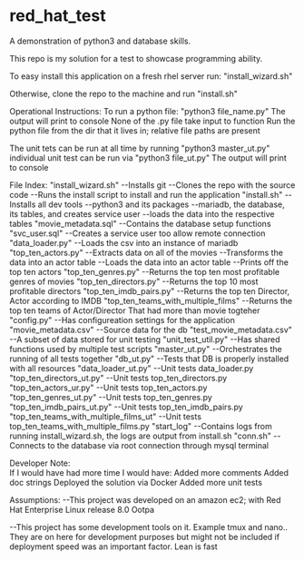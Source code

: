 # red_hat_test
A demonstration of python3 and database skills. 

This repo is my solution for a test to showcase programming ability.

To easy install this application on a fresh rhel server run: "install_wizard.sh"

Otherwise, clone the repo to the machine and run "install.sh"

Operational Instructions:
  To run a python file: "python3 file_name.py"
    The output will print to console
    None of the .py file take input to function
    Run the python file from the dir that it lives in; relative file paths are present 
    

The unit tets can be run at all time by running "python3 master_ut.py"
    individual unit test can be run via "python3 file_ut.py"
    The output will print to console

File Index:
  "install_wizard.sh" --Installs git
                      --Clones the repo with the source code
                      --Runs the install script to install and run the application
  "install.sh" --Installs all dev tools
               --python3 and its packages
               --mariadb, the database, its tables, and creates service user
               --loads the data into the respective tables
  "movie_metadata.sql" --Contains the database setup functions
  "svc_user.sql" --Creates a service user too allow remote connection
  "data_loader.py" --Loads the csv into an instance of mariadb
  "top_ten_actors.py" --Extracts data on all of the movies
                      --Transforms the data into an actor table
                      --Loads the data into an actor table
                      --Prints off the top ten actors
  "top_ten_genres.py" --Returns the top ten most profitable genres of movies
  "top_ten_directors.py" --Returns the top 10 most profitable directors
  "top_ten_imdb_pairs.py" --Returns the top ten Director, Actor according to IMDB
  "top_ten_teams_with_multiple_films" --Returns the top ten teams of Actor/Director
                                      That had more than movie togteher
  "config.py" --Has configureation settings for the application
  "movie_metadata.csv" --Source data for the db
  "test_movie_metadata.csv" --A subset of data stored for unit testing
  "unit_test_util.py" --Has shared functions used by multiple test scripts
  "master_ut.py" --Orchestrates the running of all tests together
  "db_ut.py" --Tests that DB is properly installed with all resources
  "data_loader_ut.py" --Unit tests data_loader.py
  "top_ten_directors_ut.py" --Unit tests top_ten_directors.py
  "top_ten_actors_ur.py" --Unit tests top_ten_actors.py
  "top_ten_genres_ut.py" --Unit tests top_ten_genres.py
  "top_ten_imdb_pairs_ut.py" --Unit tests top_ten_imdb_pairs.py
  "top_ten_teams_with_multiple_films_ut" --Unit tests top_ten_teams_with_multiple_films.py
  "start_log" --Contains logs from running install_wizard.sh, the logs are output from install.sh
  "conn.sh" --Connects to the database via root connection through mysql terminal
  
  Developer Note:  
      If I would have had more time I would have:
          Added more comments
          Added doc strings
          Deployed the solution via Docker
          Added more unit tests
          
  Assumptions:
  --This project was developed on an amazon ec2; with Red Hat Enterprise Linux release 8.0 Ootpa

  --This project has some development tools on it. Example tmux and nano.. They are 
    on here for development purposes but might not be included if deployment speed
    was an important factor. Lean is fast
    

  
